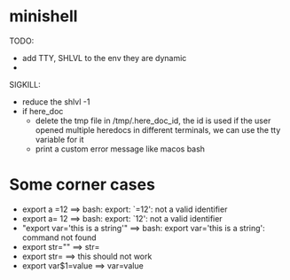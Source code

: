 # minishell

TODO:
*	add TTY, SHLVL to the env they are dynamic
*	

SIGKILL:
*	reduce the shlvl -1
*	if here_doc
	*	delete the tmp file in /tmp/.here_doc_id, the id is used if the user opened multiple heredocs in different terminals, we can use the tty variable for it
	* print a custom error message like macos bash


# Some corner cases
*	export a =12 ==> bash: export: `=12': not a valid identifier
*	export a= 12 ==> bash: export: `12': not a valid identifier
*	"export var='this is a string'" ==> bash: export var='this is a string': command not found
*	export str="" ==> str=
*	export str=   ==> this should not work
*	export var$1=value ==> var=value